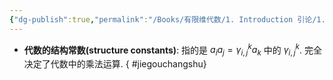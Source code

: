 ```yaml
---
{"dg-publish":true,"permalink":"/Books/有限维代数/1. Introduction 引论/1.1 基本概念/","dgPassFrontmatter":true,"created":"2024-08-07T13:26:23.093+08:00","updated":"2024-08-07T13:28:33.907+08:00"}
---
```


+ **代数的结构常数(structure constants)**: 指的是 $a_ia_j=\gamma^k_{i,j}a_k$ 中的 $\gamma^k_{i,j}$. 完全决定了代数中的乘法运算.
{ #jiegouchangshu}
